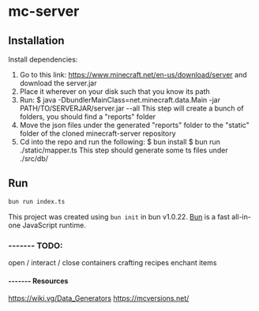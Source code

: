 # mc-server

## Installation

Install dependencies:

1. Go to this link: https://www.minecraft.net/en-us/download/server and download the server.jar
2. Place it wherever on your disk such that you know its path
3. Run: $ java -DbundlerMainClass=net.minecraft.data.Main -jar PATH/TO/SERVERJAR/server.jar --all
  This step will create a bunch of folders, you should find a "reports" folder
4. Move the json files under the generated "reports" folder to the "static" folder of the cloned minecraft-server repository
5. Cd into the repo and run the following:
   $ bun install
   $ bun run ./static/mapper.ts
      This step should generate some ts files under ./src/db/


## Run

```bash
bun run index.ts
```

This project was created using `bun init` in bun v1.0.22. [Bun](https://bun.sh) is a fast all-in-one JavaScript runtime.

### ------- TODO:

open / interact / close containers
crafting recipes
enchant items

#### ------- Resources
https://wiki.vg/Data_Generators
https://mcversions.net/
